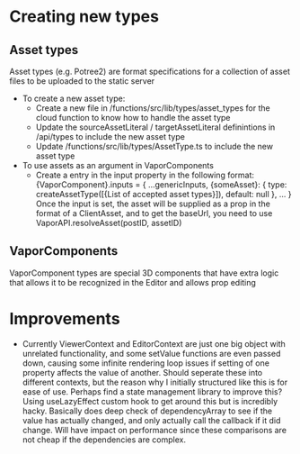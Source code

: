 # Creating new types

## Asset types

Asset types (e.g. Potree2) are format specifications for a collection of asset files to be uploaded to the static server

- To create a new asset type:
  - Create a new file in /functions/src/lib/types/asset_types for the cloud function to know how to handle the asset type
  - Update the sourceAssetLiteral / targetAssetLiteral definintions in /api/types to include the new asset type
  - Update /functions/src/lib/types/AssetType.ts to include the new asset type
- To use assets as an argument in VaporComponents
  - Create a entry in the input property in the following format:
    {VaporComponent}.inputs = {
    ...genericInputs,
    {someAsset}: {
    type: createAssetType([{List of accepted asset types}]),
    default: null
    },
    ...
    }
    Once the input is set, the asset will be supplied as a prop in the format of a ClientAsset, and to get the baseUrl, you need to use VaporAPI.resolveAsset(postID, assetID)

## VaporComponents

VaporComponent types are special 3D components that have extra logic that allows it to be recognized in the Editor and allows prop editing

# Improvements

- Currently ViewerContext and EditorContext are just one big object with unrelated functionality, and some setValue functions are even passed down, causing some infinite rendering loop issues if setting of one property affects the value of another. Should seperate these into different contexts, but the reason why I initially structured like this is for ease of use. Perhaps find a state management library to improve this? Using useLazyEffect custom hook to get around this but is incredibly hacky. Basically does deep check of dependencyArray to see if the value has actually changed, and only actually call the callback if it did change. Will have impact on performance since these comparisons are not cheap if the dependencies are complex.
